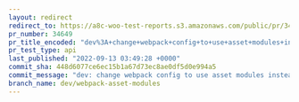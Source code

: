 ```yaml
---
layout: redirect
redirect_to: https://a8c-woo-test-reports.s3.amazonaws.com/public/pr/34649/api/index.html
pr_number: 34649
pr_title_encoded: "dev%3A+change+webpack+config+to+use+asset+modules+instead+of+custom+loaders"
pr_test_type: api
last_published: "2022-09-13 03:49:28 +0000"
commit_sha: 448d6077ce6ec15b1a67d73ec8ae0df5d0e994a5
commit_message: "dev: change webpack config to use asset modules instead of custom loa…"
branch_name: dev/webpack-asset-modules
---
```


